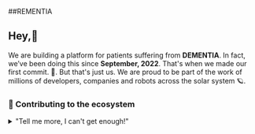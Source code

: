 ##REMENTIA

## Hey,👋

We are building a platform for patients suffering from **DEMENTIA**. In fact, we’ve been doing this since **September, 2022**. That's when we made our first commit. 🤯. But that's just us. We are proud  to be part of the work of millions of developers, companies and robots across the solar system 🪐. 


### 🦦 Contributing to the ecosystem

<details> 
	<summary>"Tell me more, I can't get enough!"</summary>
	<br>
	<ul>
	<li></li>
	
	</ul>
</details>

<!--
Made with 🖤
🙇‍♂️🎤⬇️
-->
